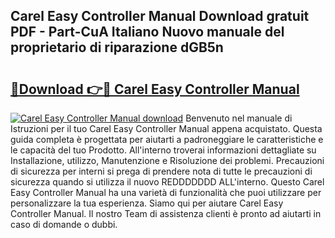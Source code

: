 ## Carel Easy Controller Manual Download gratuit PDF - Part-CuA Italiano Nuovo manuale del proprietario di riparazione dGB5n

# <h2><a href="http://dfgrheb.blite.top/?on=Carel+Easy+Controller+Manual">🔗Download 👉🔴 Carel Easy Controller Manual</a></h2>

[![Carel Easy Controller Manual download](https://i.imgur.com/lujVjoI.png)](http://dfgrheb.blite.top/?on=Carel+Easy+Controller+Manual)
Benvenuto nel manuale di Istruzioni per il tuo Carel Easy Controller Manual appena acquistato. Questa guida completa è progettata per aiutarti a padroneggiare le caratteristiche e le capacità del tuo Prodotto. All'interno troverai informazioni dettagliate su Installazione, utilizzo, Manutenzione e Risoluzione dei problemi. Precauzioni di sicurezza per interni si prega di prendere nota di tutte le precauzioni di sicurezza quando si utilizza il nuovo REDDDDDDD ALL'interno. Questo Carel Easy Controller Manual ha una varietà di funzionalità che puoi utilizzare per personalizzare la tua esperienza. Siamo qui per aiutare Carel Easy Controller Manual. Il nostro Team di assistenza clienti è pronto ad aiutarti in caso di domande o dubbi.
